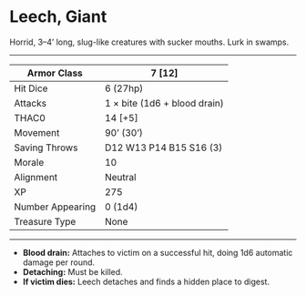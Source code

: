 # Leech, Giant

Horrid, 3–4’ long, slug-like creatures with sucker mouths. Lurk in swamps.

------

| Armor Class     | 7 [12]                       |
| ---------------- | ---------------------------- |
| Hit Dice         | 6 (27hp)                     |
| Attacks          | 1 × bite (1d6 + blood drain) |
| THAC0            | 14 [+5]                      |
| Movement         | 90’ (30’)                    |
| Saving Throws    | D12 W13 P14 B15 S16 (3)      |
| Morale           | 10                           |
| Alignment        | Neutral                      |
| XP               | 275                          |
| Number Appearing | 0 (1d4)                      |
| Treasure Type    | None                         |

------

- **Blood drain:** Attaches to victim on a successful hit, doing 1d6 automatic damage per round.
- **Detaching:** Must be killed.
- **If victim dies:** Leech detaches and finds a hidden place to digest.